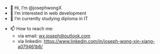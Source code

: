 - 👋 Hi, I’m @josephwongX
- 👀 I’m interested in web development
- 🌱 I’m currently studying diploma in IT
<!-- - 💞️ I’m looking to collaborate on ... -->
- 📫 How to reach me: 
    - via email:      wx.joseph@outlook.com
    - via linkedin:   https://www.linkedin.com/in/joseph-wong-xin-xiang-a079461b6/ 

<!---
josephwongX/josephwongX is a ✨ special ✨ repository because its `README.md` (this file) appears on your GitHub profile.
You can click the Preview link to take a look at your changes.
--->
